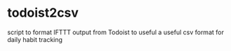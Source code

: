 # todoist2csv
script to format IFTTT output from Todoist to useful a useful csv format for daily habit tracking
